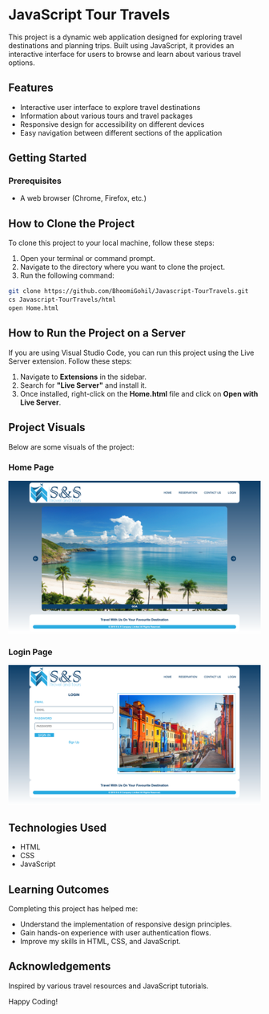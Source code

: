 # JavaScript Tour Travels

This project is a dynamic web application designed for exploring travel destinations and planning trips. Built using JavaScript, it provides an interactive interface for users to browse and learn about various travel options.

## Features

- Interactive user interface to explore travel destinations
- Information about various tours and travel packages
- Responsive design for accessibility on different devices
- Easy navigation between different sections of the application

## Getting Started

### Prerequisites

- A web browser (Chrome, Firefox, etc.)

## How to Clone the Project

To clone this project to your local machine, follow these steps:

1. Open your terminal or command prompt.
2. Navigate to the directory where you want to clone the project.
3. Run the following command:

```bash
git clone https://github.com/BhoomiGohil/Javascript-TourTravels.git
cs Javascript-TourTravels/html
open Home.html
```

## How to Run the Project on a Server

If you are using Visual Studio Code, you can run this project using the Live Server extension. Follow these steps:

1. Navigate to **Extensions** in the sidebar.
2. Search for **"Live Server"** and install it.
3. Once installed, right-click on the **Home.html** file and click on **Open with Live Server**.

## Project Visuals

Below are some visuals of the project:

### Home Page

![Home Page](./Website%20Images/Home.png)

### Login Page

![Login Page](./Website%20Images/Login.png)

## Technologies Used

- HTML
- CSS
- JavaScript

## Learning Outcomes

Completing this project has helped me:

- Understand the implementation of responsive design principles.
- Gain hands-on experience with user authentication flows.
- Improve my skills in HTML, CSS, and JavaScript.

## Acknowledgements

Inspired by various travel resources and JavaScript tutorials.

Happy Coding!
